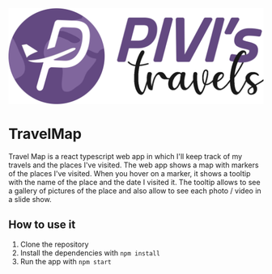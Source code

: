 ![Logo](logo.png)

# TravelMap

Travel Map is a react typescript web app in which I'll keep track of my travels and the places I've visited. The web app shows a map with markers of the places I've visited. When you hover on a marker, it shows a tooltip with the name of the place and the date I visited it. The tooltip allows to see a gallery of pictures of the place and also allow to see each photo / video in a slide show.

## How to use it

1. Clone the repository
2. Install the dependencies with `npm install`
3. Run the app with `npm start`
